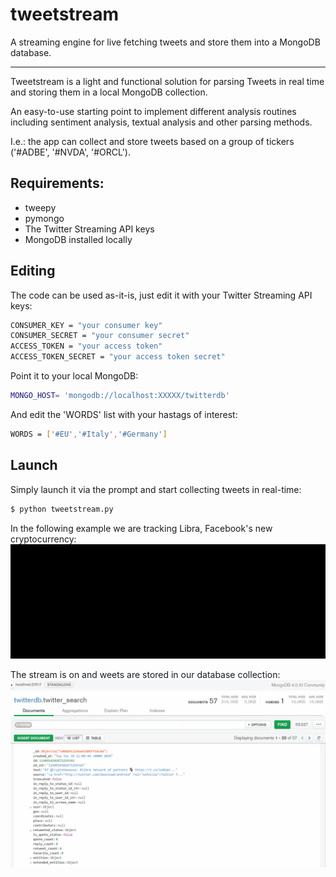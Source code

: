 # tweetstream
A streaming engine for live fetching tweets and store them into a MongoDB database.

------------- 
Tweetstream is a light and functional solution for parsing Tweets in real time and storing them in a local MongoDB collection.

An easy-to-use starting point to implement different analysis routines including sentiment analysis, textual analysis and other parsing methods.

I.e.: the app can collect and store tweets based on a group of tickers ('#ADBE', '#NVDA', '#ORCL').


Requirements:
------------- 
- tweepy
- pymongo
- The Twitter Streaming API keys
- MongoDB installed locally

Editing
-------
The code can be used as-it-is, just edit it with your Twitter Streaming API keys:

```bash
CONSUMER_KEY = "your consumer key"
CONSUMER_SECRET = "your consumer secret"
ACCESS_TOKEN = "your access token"
ACCESS_TOKEN_SECRET = "your access token secret"
```

Point it to your local MongoDB:

```bash
MONGO_HOST= 'mongodb://localhost:XXXXX/twitterdb'
```

And edit the 'WORDS' list with your hastags of interest:
```bash
WORDS = ['#EU','#Italy','#Germany']
```


Launch
------------- 

 Simply launch it via the prompt and start collecting tweets in real-time:
 ```bash
 $ python tweetstream.py
 ```
 
In the following example we are tracking Libra, Facebook's new cryptocurrency:
![](cmd1.gif)

The stream is on and weets are stored in our database collection:
![](db1.gif)

